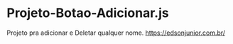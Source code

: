 # Projeto-Botao-Adicionar.js
Projeto pra adicionar e Deletar qualquer nome.
https://edsonjunior.com.br/
